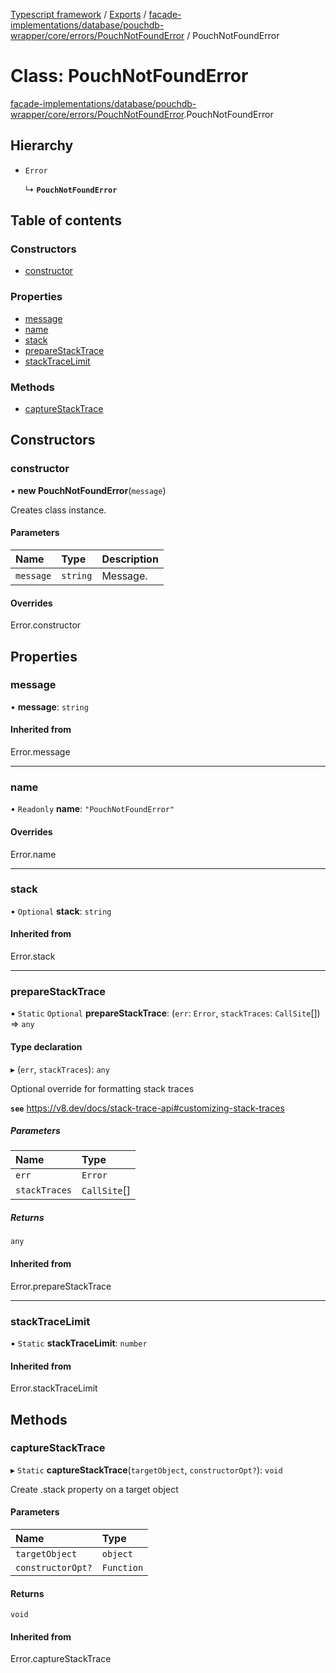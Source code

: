 [Typescript framework](../index.md) / [Exports](../modules.md) / [facade-implementations/database/pouchdb-wrapper/core/errors/PouchNotFoundError](../modules/facade_implementations_database_pouchdb_wrapper_core_errors_PouchNotFoundError.md) / PouchNotFoundError

# Class: PouchNotFoundError

[facade-implementations/database/pouchdb-wrapper/core/errors/PouchNotFoundError](../modules/facade_implementations_database_pouchdb_wrapper_core_errors_PouchNotFoundError.md).PouchNotFoundError

## Hierarchy

- `Error`

  ↳ **`PouchNotFoundError`**

## Table of contents

### Constructors

- [constructor](facade_implementations_database_pouchdb_wrapper_core_errors_PouchNotFoundError.PouchNotFoundError.md#constructor)

### Properties

- [message](facade_implementations_database_pouchdb_wrapper_core_errors_PouchNotFoundError.PouchNotFoundError.md#message)
- [name](facade_implementations_database_pouchdb_wrapper_core_errors_PouchNotFoundError.PouchNotFoundError.md#name)
- [stack](facade_implementations_database_pouchdb_wrapper_core_errors_PouchNotFoundError.PouchNotFoundError.md#stack)
- [prepareStackTrace](facade_implementations_database_pouchdb_wrapper_core_errors_PouchNotFoundError.PouchNotFoundError.md#preparestacktrace)
- [stackTraceLimit](facade_implementations_database_pouchdb_wrapper_core_errors_PouchNotFoundError.PouchNotFoundError.md#stacktracelimit)

### Methods

- [captureStackTrace](facade_implementations_database_pouchdb_wrapper_core_errors_PouchNotFoundError.PouchNotFoundError.md#capturestacktrace)

## Constructors

### constructor

• **new PouchNotFoundError**(`message`)

Creates class instance.

#### Parameters

| Name | Type | Description |
| :------ | :------ | :------ |
| `message` | `string` | Message. |

#### Overrides

Error.constructor

## Properties

### message

• **message**: `string`

#### Inherited from

Error.message

___

### name

• `Readonly` **name**: ``"PouchNotFoundError"``

#### Overrides

Error.name

___

### stack

• `Optional` **stack**: `string`

#### Inherited from

Error.stack

___

### prepareStackTrace

▪ `Static` `Optional` **prepareStackTrace**: (`err`: `Error`, `stackTraces`: `CallSite`[]) => `any`

#### Type declaration

▸ (`err`, `stackTraces`): `any`

Optional override for formatting stack traces

**`see`** https://v8.dev/docs/stack-trace-api#customizing-stack-traces

##### Parameters

| Name | Type |
| :------ | :------ |
| `err` | `Error` |
| `stackTraces` | `CallSite`[] |

##### Returns

`any`

#### Inherited from

Error.prepareStackTrace

___

### stackTraceLimit

▪ `Static` **stackTraceLimit**: `number`

#### Inherited from

Error.stackTraceLimit

## Methods

### captureStackTrace

▸ `Static` **captureStackTrace**(`targetObject`, `constructorOpt?`): `void`

Create .stack property on a target object

#### Parameters

| Name | Type |
| :------ | :------ |
| `targetObject` | `object` |
| `constructorOpt?` | `Function` |

#### Returns

`void`

#### Inherited from

Error.captureStackTrace
